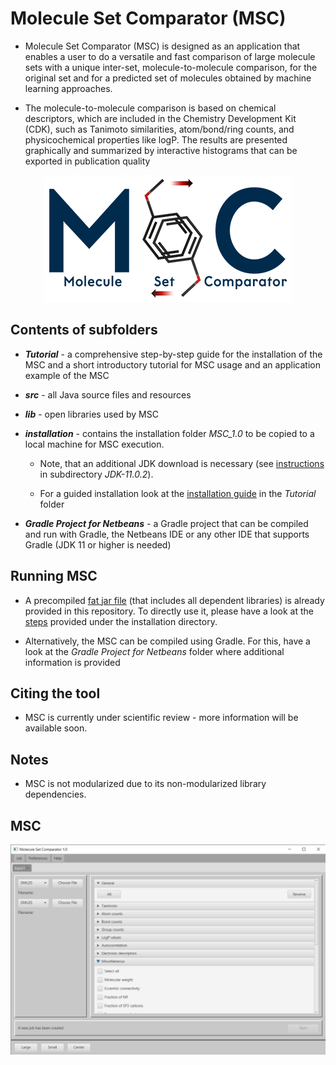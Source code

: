 # Molecule Set Comparator (MSC)

- Molecule Set Comparator (MSC) is designed as an application that enables a user to do a versatile and fast comparison of large molecule sets with a unique inter-set, molecule-to-molecule comparison, for the original set and for a predicted set of molecules obtained by machine learning approaches. 

- The molecule-to-molecule comparison is based on chemical descriptors, which are included in the Chemistry Development Kit (CDK), such as Tanimoto similarities, atom/bond/ring counts, and physicochemical properties like logP. The results are presented graphically and summarized by interactive histograms that can be exported in publication quality

<p align="center">
  <img src="https://github.com/Kohulan/MSC/blob/master/assets/MSC_logo_.png?raw=true">
</p>

## Contents of subfolders

- ***Tutorial*** - a comprehensive step-by-step guide for the installation of the MSC and a short introductory tutorial for MSC usage and an application example of the MSC

- ***src*** - all Java source files and resources

- ***lib*** - open libraries used by MSC

- ***installation*** - contains the installation folder *MSC_1.0* to be copied to a local machine for MSC execution. 
  - Note, that an additional JDK download is necessary (see [instructions](https://github.com/zielesny/MSC/blob/master/installation/MSC_1.0/jdk-11.0.2/JDK%20download%20info.txt) in subdirectory *JDK-11.0.2*). 
  
  - For a guided installation look at the [installation guide](https://github.com/zielesny/MSC/blob/master/Tutorial/MSC_Installation_Guide.pdf) in the *Tutorial* folder

- ***Gradle Project for Netbeans*** - a Gradle project that can be compiled and run with Gradle, the Netbeans IDE or any other IDE that supports Gradle (JDK 11 or higher is needed)

## Running MSC

- A precompiled [fat jar file](https://github.com/Kohulan/MSC/tree/master/installation/MSC_1.0/lib) (that includes all dependent libraries) is already provided in this repository. To directly use it, please have a look at the [steps](https://github.com/Kohulan/MSC/blob/master/installation/MSC_1.0/README.MD) provided under the installation directory. 

- Alternatively, the MSC can be compiled using Gradle. For this, have a look at the *Gradle Project for Netbeans* folder where additional information is provided

## Citing the tool

- MSC is currently under scientific review - more information will be available soon.

## Notes
- MSC is not modularized due to its non-modularized library dependencies.

## MSC
![GitHub Logo](https://github.com/Kohulan/MSC/blob/master/assets/MSC_1.png?raw=true)

